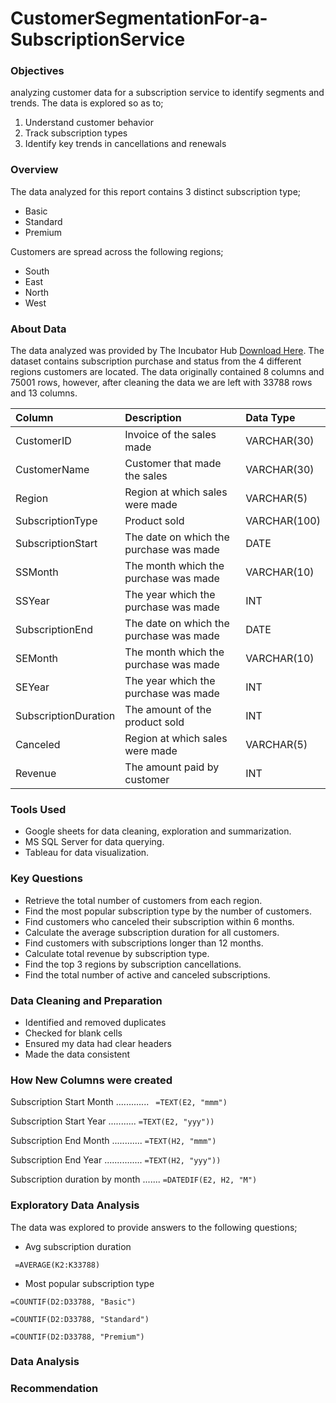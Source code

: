 # CustomerSegmentationFor-a-SubscriptionService

### Objectives

 analyzing customer data for a subscription service to identify segments and trends. The data is explored so as to; 
 1. Understand customer behavior
 2. Track subscription types
 3. Identify key trends in cancellations and renewals

 ### Overview

The data analyzed for this report contains 3 distinct subscription type;
- Basic
- Standard
- Premium

Customers are spread across the following regions;
- South
- East
- North
- West

### About Data

The data analyzed was provided by The Incubator Hub [Download Here](https://docs.google.com/spreadsheets/d/1TmYiCGXgi4RYZtY07ek7CiI6ZzooFqpKhO0bA2ZrTpY/edit?usp=sharing). The dataset contains subscription purchase and status from the 4 different regions customers are located. The data originally contained 8 columns and 75001 rows, however, after cleaning the data we are left with 33788 rows and 13 columns.

| Column                  | Description                             | Data Type      |
| :---------------------- | :-------------------------------------- | :------------- |
| CustomerID              | Invoice of the sales made               | VARCHAR(30)    |
| CustomerName            | Customer that made the sales            | VARCHAR(30)    |
| Region                  | Region at which sales were made         | VARCHAR(5)     |
| SubscriptionType        | Product sold                            | VARCHAR(100)   |
| SubscriptionStart       | The date on which the purchase was made | DATE           |
| SSMonth                 | The month which the purchase was made   | VARCHAR(10)    |
| SSYear                  | The year which the purchase was made    | INT            |
| SubscriptionEnd         | The date on which the purchase was made | DATE           |
| SEMonth                 | The month which the purchase was made   | VARCHAR(10)    |
| SEYear                  | The year which the purchase was made    | INT            |
| SubscriptionDuration    | The amount of the product sold          | INT            |
| Canceled                | Region at which sales were made         | VARCHAR(5)     |
| Revenue                 | The amount paid by customer             | INT            |

### Tools Used 

- Google sheets for data cleaning, exploration and summarization.
- MS SQL Server for data querying.
- Tableau for data visualization.

### Key Questions

- Retrieve the total number of customers from each region.
- Find the most popular subscription type by the number of customers.
- Find customers who canceled their subscription within 6 months.
- Calculate the average subscription duration for all customers.
- Find customers with subscriptions longer than 12 months.
- Calculate total revenue by subscription type.
- Find the top 3 regions by subscription cancellations.
- Find the total number of active and canceled subscriptions.


### Data Cleaning and Preparation

- Identified and removed duplicates
- Checked for blank cells
- Ensured my data had clear headers
- Made the data consistent

### How New Columns were created

Subscription Start Month ............. ```  =TEXT(E2, "mmm") ```

Subscription Start Year ........... ``` =TEXT(E2, "yyy")) ```

Subscription End Month ............ ``` =TEXT(H2, "mmm") ```

Subscription End Year ............... ``` =TEXT(H2, "yyy")) ```

Subscription duration by month ....... ``` =DATEDIF(E2, H2, "M") ```


### Exploratory Data Analysis

The data was explored to provide answers to the following questions;

- Avg subscription duration

```  =AVERAGE(K2:K33788) ```

- Most popular subscription type

``` =COUNTIF(D2:D33788, "Basic") ```

``` =COUNTIF(D2:D33788, "Standard") ```

``` =COUNTIF(D2:D33788, "Premium") ```


### Data Analysis

### Recommendation 
